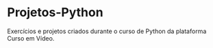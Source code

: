 # Projetos-Python
 Exercícios e projetos criados durante o curso de Python da plataforma Curso em Vídeo.
